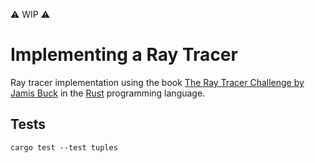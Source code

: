 ⚠ WIP ⚠
# Implementing a Ray Tracer  
Ray tracer implementation using the book [The Ray Tracer Challenge by Jamis Buck](https://www.barnesandnoble.com/w/the-ray-tracer-challenge-jamis-buck/1127035142) in the [Rust](https://www.rust-lang.org/) programming language.


## Tests
```shell
cargo test --test tuples
```
